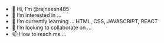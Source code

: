 - 👋 Hi, I’m @rajneesh485
- 👀 I’m interested in ...
- 🌱 I’m currently learning ... HTML, CSS, JAVASCRIPT, REACT
- 💞️ I’m looking to collaborate on ...
- 📫 How to reach me ...

<!---
rajneesh485/rajneesh485 is a ✨ special ✨ repository because its `README.md` (this file) appears on your GitHub profile.
You can click the Preview link to take a look at your changes.
--->
